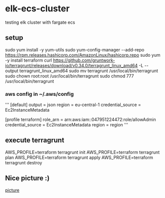 # elk-ecs-cluster
testing elk cluster with fargate ecs

## setup

sudo yum install -y yum-utils
sudo yum-config-manager --add-repo https://rpm.releases.hashicorp.com/AmazonLinux/hashicorp.repo
sudo yum -y install terraform
curl https://github.com/gruntwork-io/terragrunt/releases/download/v0.34.0/terragrunt_linux_amd64 -L --output terragrunt_linux_amd64
sudo mv terragrunt /usr/local/bin/terragrunt
sudo chown root:root /usr/local/bin/terragrunt
sudo chmod 777 /usr/local/bin/terragrunt

### aws config in ~/.aws/config
'''
[default]
output = json
region = eu-central-1
credential_source = Ec2InstanceMetadata

[profile terraform]
role_arn = arn:aws:iam::047951224472:role/allowAdmin
credential_source = Ec2InstanceMetadata
region = region
'''

## execute terragrunt

AWS_PROFILE=terraform terragrunt init
AWS_PROFILE=terraform terragrunt plan
AWS_PROFILE=terraform terragrunt apply
AWS_PROFILE=terraform terragrunt destroy

## Nice picture :)
[picture](elasticCluster.png)
